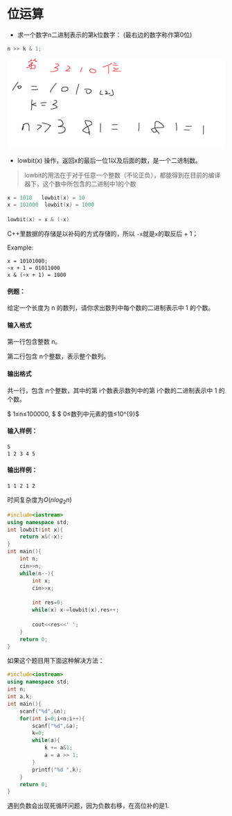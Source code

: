 # 位运算

* 求一个数字n二进制表示的第k位数字： (最右边的数字称作第0位)

```c++
n >> k & 1;
```

![image-20210711135053065](位运算.assets/image-20210711135053065.png)

* lowbit(x) 操作，返回x的最后一位1以及后面的数，是一个二进制数。

> lowbit的用法在于对于任意一个整数（不论正负），都能得到在目前的编译器下，这个数中所包含的二进制中1的个数

```c++
x = 1010   lowbit(x) = 10
x = 101000  lowbit(x) = 1000
    
lowbit(x) = x & (-x)
```

C++里数据的存储是以补码的方式存储的，所以 `-x`就是`x`的取反后 + 1；

Example:

```
x = 10101000;
~x + 1 = 01011000
x & (~x + 1) = 1000
```



#### 例题：

给定一个长度为 n 的数列，请你求出数列中每个数的二进制表示中 1 的个数。

#### 输入格式

第一行包含整数 n。

第二行包含 n个整数，表示整个数列。

#### 输出格式

共一行，包含 n个整数，其中的第 i个数表示数列中的第 i个数的二进制表示中 1 的个数。

$ 1≤n≤100000, $
$ 0≤数列中元素的值≤10^{9}$

#### 输入样例：

```
5
1 2 3 4 5
```

#### 输出样例：

```
1 1 2 1 2
```



时间复杂度为$O(nlog_{2}n)$



```c++
#include<iostream>
using namespace std;
int lowbit(int x){
    return x&(-x);
}
int main(){
    int n;
    cin>>n;
    while(n--){
        int x;
        cin>>x;

        int res=0;
        while(x) x-=lowbit(x),res++;

        cout<<res<<' ';
    }
    return 0;
}
```



如果这个题目用下面这种解决方法：

```c++
#include<iostream>
using namespace std;
int n;
int a,k;
int main(){
    scanf("%d",&n);
    for(int i=0;i<n;i++){
        scanf("%d",&a);
        k=0;
        while(a){
            k += a&1;
            a = a >> 1;
        }
        printf("%d ",k);
    }
    return 0;
}
```

遇到负数会出现死循环问题，因为负数右移，在高位补的是1.



